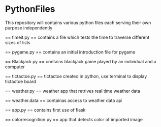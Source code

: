# PythonFiles
This repository will contains various python files each serving their own purpose independently 

== timeit.py == 
  contains a file which tests the time to traverse different sizes of lists
  
== pygame.py == 
  contains an initial introduction file for pygame
  
== Blackjack.py ==
  contains blackjack game played by an individual and a computer
  
== tictactoe.py ==
   tictactoe created in python, use terminal to display tictactoe board

== weather.py ==
  weather app that retrives real time weather data 
  
== weather.data ==
   containas access to weather data api
 
 == app.py ==
   contains first use of flask
 
 == colorrecognition.py ==
  app that detects color of imported image 

